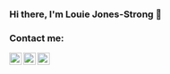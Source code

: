 ### Hi there, I'm Louie Jones-Strong 👋

### Contact me:
[<img align="left" alt="Louie Jones-Strong | Portfolio" width="22px"  src="favicon.ico" />][Portfolio]
[<img align="left" alt="Louie Jones-Strong | LinkedIn" width="22px" src="https://www.linkedin.com/favicon.ico" />][linkedin]
[<img align="left" alt="Louie Jones-Strong | itch.io" width="22px"  src="https://itch.io/favicon.ico" />][itch.io]

[Portfolio]: https://louie-jones-strong.github.io/
[linkedin]: https://www.linkedin.com/in/louie-jones-strong
[itch.io]: https://louie-js.itch.io/
